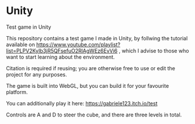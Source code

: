 # Unity
Test game in Unity

This repository contains a test game I made in Unity, by follwing the tutorial available on https://www.youtube.com/playlist?list=PLPV2KyIb3jR5QFsefuO2RlAgWEz6EvVi6 , which I advise to those who want to start learning about the environment.

Citation is required if reusing; you are otherwise free to use or edit the project for any purposes.

The game is built into WebGL, but you can build it for your favourite platform.

You can additionally play it here: https://gabriele123.itch.io/test

Controls are A and D to steer the cube, and there are three levels in total.
